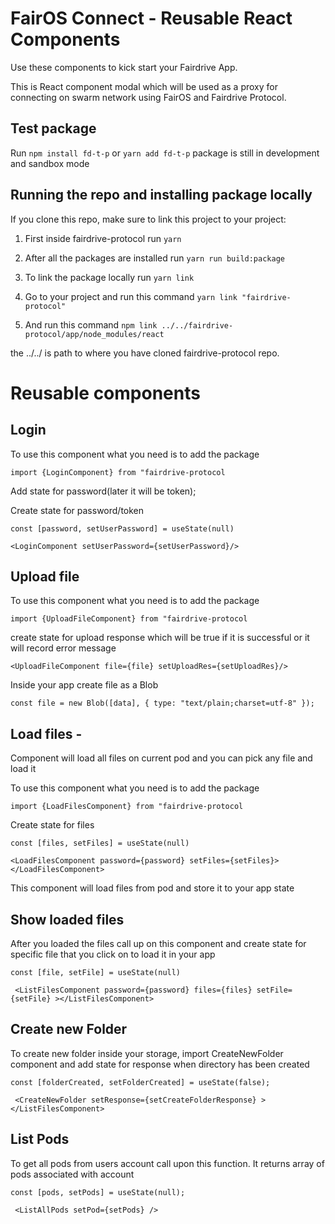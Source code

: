# FairOS Connect - Reusable React Components
Use these components to kick start your Fairdrive App.

This is React component modal which will be used as a proxy for connecting on swarm network using FairOS and Fairdrive Protocol.
## Test package
  Run ```npm install fd-t-p```
  or ```yarn add fd-t-p```
  package is still in development and sandbox mode
## Running the repo and installing package locally

If you clone this repo, make sure to link this project to your project:

1. First inside fairdrive-protocol run `yarn`

2. After all the packages are installed run `yarn run build:package`

3. To link the package locally run `yarn link`

4. Go to your project and run this command `yarn link "fairdrive-protocol"`

5. And run this command `npm link ../../fairdrive-protocol/app/node_modules/react`

the ../../ is path to where you have cloned fairdrive-protocol repo.

# Reusable components

## Login

To use this component what you need is to add the package

`import {LoginComponent} from "fairdrive-protocol`

Add state for password(later it will be token);

Create state for password/token

`const [password, setUserPassword] = useState(null)`

`<LoginComponent setUserPassword={setUserPassword}/>`

## Upload file

To use this component what you need is to add the package

`import {UploadFileComponent} from "fairdrive-protocol`

create state for upload response which will be true if it is successful or it will record error message

`<UploadFileComponent file={file} setUploadRes={setUploadRes}/>`

Inside your app create file as a Blob

`const file = new Blob([data], { type: "text/plain;charset=utf-8" });`

## Load files -

Component will load all files on current pod and you can pick any file and load it

To use this component what you need is to add the package

`import {LoadFilesComponent} from "fairdrive-protocol`

Create state for files

`const [files, setFiles] = useState(null)`

`<LoadFilesComponent password={password} setFiles={setFiles}></LoadFilesComponent>`

This component will load files from pod and store it to your app state

## Show loaded files

After you loaded the files call up on this component and create state for specific file that you click on to load it in your app

`const [file, setFile] = useState(null)`

` <ListFilesComponent password={password} files={files} setFile={setFile} ></ListFilesComponent>`

## Create new Folder

To create new folder inside your storage, import CreateNewFolder component and add state for response when directory has been created

`const [folderCreated, setFolderCreated] = useState(false);`

` <CreateNewFolder setResponse={setCreateFolderResponse} ></ListFilesComponent>`

## List Pods

To get all pods from users account call upon this function. It returns array of pods associated with account

`const [pods, setPods] = useState(null);`

` <ListAllPods setPod={setPods} />`
